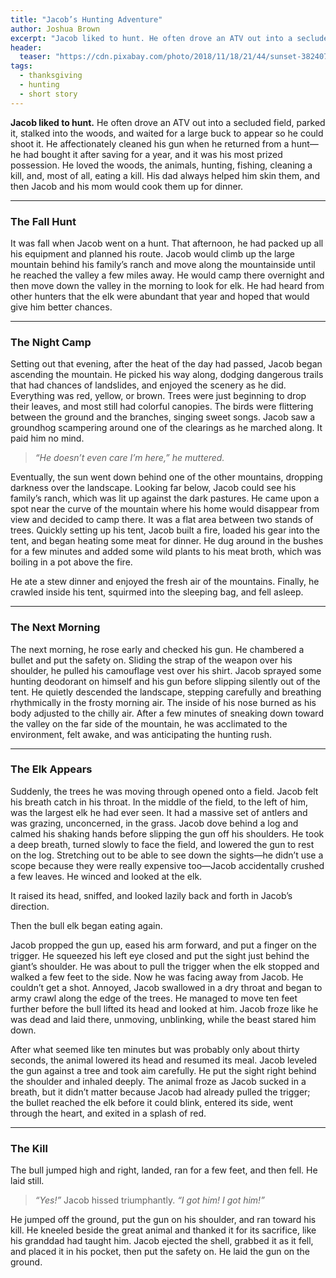 ```yaml
---
title: "Jacob’s Hunting Adventure"
author: Joshua Brown
excerpt: "Jacob liked to hunt. He often drove an ATV out into a secluded field, parked it, stalked into the woods, and waited for a large buck to appear so he could shoot it."
header:
  teaser: "https://cdn.pixabay.com/photo/2018/11/18/21/44/sunset-3824075_1280.jpg"
tags: 
  - thanksgiving
  - hunting
  - short story
---
```

**Jacob liked to hunt.** He often drove an ATV out into a secluded field, parked it, stalked into the woods, and waited for a large buck to appear so he could shoot it. He affectionately cleaned his gun when he returned from a hunt—he had bought it after saving for a year, and it was his most prized possession. He loved the woods, the animals, hunting, fishing, cleaning a kill, and, most of all, eating a kill. His dad always helped him skin them, and then Jacob and his mom would cook them up for dinner.

---

### The Fall Hunt

It was fall when Jacob went on a hunt. That afternoon, he had packed up all his equipment and planned his route. Jacob would climb up the large mountain behind his family’s ranch and move along the mountainside until he reached the valley a few miles away. He would camp there overnight and then move down the valley in the morning to look for elk. He had heard from other hunters that the elk were abundant that year and hoped that would give him better chances.

---

### The Night Camp

Setting out that evening, after the heat of the day had passed, Jacob began ascending the mountain. He picked his way along, dodging dangerous trails that had chances of landslides, and enjoyed the scenery as he did. Everything was red, yellow, or brown. Trees were just beginning to drop their leaves, and most still had colorful canopies. The birds were flittering between the ground and the branches, singing sweet songs. Jacob saw a groundhog scampering around one of the clearings as he marched along. It paid him no mind.

> *“He doesn’t even care I’m here,” he muttered.*

Eventually, the sun went down behind one of the other mountains, dropping darkness over the landscape. Looking far below, Jacob could see his family’s ranch, which was lit up against the dark pastures. He came upon a spot near the curve of the mountain where his home would disappear from view and decided to camp there. It was a flat area between two stands of trees. Quickly setting up his tent, Jacob built a fire, loaded his gear into the tent, and began heating some meat for dinner. He dug around in the bushes for a few minutes and added some wild plants to his meat broth, which was boiling in a pot above the fire.

He ate a stew dinner and enjoyed the fresh air of the mountains. Finally, he crawled inside his tent, squirmed into the sleeping bag, and fell asleep.

---

### The Next Morning

The next morning, he rose early and checked his gun. He chambered a bullet and put the safety on. Sliding the strap of the weapon over his shoulder, he pulled his camouflage vest over his shirt. Jacob sprayed some hunting deodorant on himself and his gun before slipping silently out of the tent. He quietly descended the landscape, stepping carefully and breathing rhythmically in the frosty morning air. The inside of his nose burned as his body adjusted to the chilly air. After a few minutes of sneaking down toward the valley on the far side of the mountain, he was acclimated to the environment, felt awake, and was anticipating the hunting rush.

---

### The Elk Appears

Suddenly, the trees he was moving through opened onto a field. Jacob felt his breath catch in his throat. In the middle of the field, to the left of him, was the largest elk he had ever seen. It had a massive set of antlers and was grazing, unconcerned, in the grass. Jacob dove behind a log and calmed his shaking hands before slipping the gun off his shoulders. He took a deep breath, turned slowly to face the field, and lowered the gun to rest on the log. Stretching out to be able to see down the sights—he didn’t use a scope because they were really expensive too—Jacob accidentally crushed a few leaves. He winced and looked at the elk.

It raised its head, sniffed, and looked lazily back and forth in Jacob’s direction.

Then the bull elk began eating again.

Jacob propped the gun up, eased his arm forward, and put a finger on the trigger. He squeezed his left eye closed and put the sight just behind the giant’s shoulder. He was about to pull the trigger when the elk stopped and walked a few feet to the side. Now he was facing away from Jacob. He couldn’t get a shot. Annoyed, Jacob swallowed in a dry throat and began to army crawl along the edge of the trees. He managed to move ten feet further before the bull lifted its head and looked at him. Jacob froze like he was dead and laid there, unmoving, unblinking, while the beast stared him down.

After what seemed like ten minutes but was probably only about thirty seconds, the animal lowered its head and resumed its meal. Jacob leveled the gun against a tree and took aim carefully. He put the sight right behind the shoulder and inhaled deeply. The animal froze as Jacob sucked in a breath, but it didn’t matter because Jacob had already pulled the trigger; the bullet reached the elk before it could blink, entered its side, went through the heart, and exited in a splash of red.

---

### The Kill

The bull jumped high and right, landed, ran for a few feet, and then fell. He laid still.

> *“Yes!”* Jacob hissed triumphantly. *“I got him! I got him!”* 

He jumped off the ground, put the gun on his shoulder, and ran toward his kill. He kneeled beside the great animal and thanked it for its sacrifice, like his granddad had taught him. Jacob ejected the shell, grabbed it as it fell, and placed it in his pocket, then put the safety on. He laid the gun on the ground.
